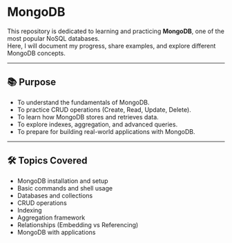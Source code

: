 # MongoDB

This repository is dedicated to learning and practicing **MongoDB**, one of the most popular NoSQL databases.  
Here, I will document my progress, share examples, and explore different MongoDB concepts.

---

## 📚 Purpose
- To understand the fundamentals of MongoDB.  
- To practice CRUD operations (Create, Read, Update, Delete).  
- To learn how MongoDB stores and retrieves data.  
- To explore indexes, aggregation, and advanced queries.  
- To prepare for building real-world applications with MongoDB.  

---

## 🛠 Topics Covered
- MongoDB installation and setup  
- Basic commands and shell usage  
- Databases and collections  
- CRUD operations  
- Indexing  
- Aggregation framework  
- Relationships (Embedding vs Referencing)  
- MongoDB with applications  
